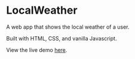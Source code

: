 # LocalWeather
A web app that shows the local weather of a user. 

Built with HTML, CSS, and vanilla Javascript.

View the live demo [here](https://banhawy.github.io/LocalWeather/).
